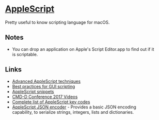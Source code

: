 # [AppleScript](https://developer.apple.com/library/content/documentation/AppleScript/Conceptual/AppleScriptLangGuide/introduction/ASLR_intro.html)

Pretty useful to know scripting language for macOS.

## Notes

- You can drop an application on Apple's Script Editor.app to find out if it is scriptable.

## Links

- [Advanced AppleScript techniques](https://computers.tutsplus.com/tutorials/advanced-applescript-techniques--mac-4603)
- [Best practices for GUI scripting](http://forum.latenightsw.com/t/best-practices-for-gui-scripting/561/26?u=ccstone)
- [AppleScript snippets](https://github.com/unforswearing/applescript#readme)
- [CMD-D Conference 2017 Videos](http://cmddconf.com/2017/videos.html)
- [Complete list of AppleScript key codes](https://eastmanreference.com/complete-list-of-applescript-key-codes)
- [AppleScript JSON encoder](https://github.com/mgax/applescript-json) - Provides a basic JSON encoding capability, to serialize strings, integers, lists and dictionaries.
